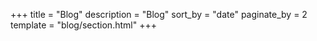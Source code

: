 +++
title = "Blog"
description = "Blog"
sort_by = "date"
paginate_by = 2
template = "blog/section.html"
+++

